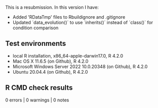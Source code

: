 This is a resubmission. In this version I have:

* Added 'RDataTmp' files to Rbuildignore and .gitignore
* Updated ´data_evolution()´ to use ´inherits()´ instead of ´class()´ for condition comparison

## Test environments

* local R installation, x86_64-apple-darwin17.0, R 4.2.0
* Mac OS X 11.6.5 (on Github), R 4.2.0
* Microsoft Windows Server 2022 10.0.20348 (on Github), R 4.2.0
* Ubuntu 20.04.4 (on Github), R 4.2.0

## R CMD check results

0 errors | 0 warnings | 0 notes
